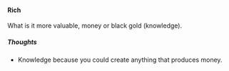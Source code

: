 #### Rich

What is it more valuable, money or black gold (knowledge).

##### Thoughts

- Knowledge because you could create anything that produces money.

